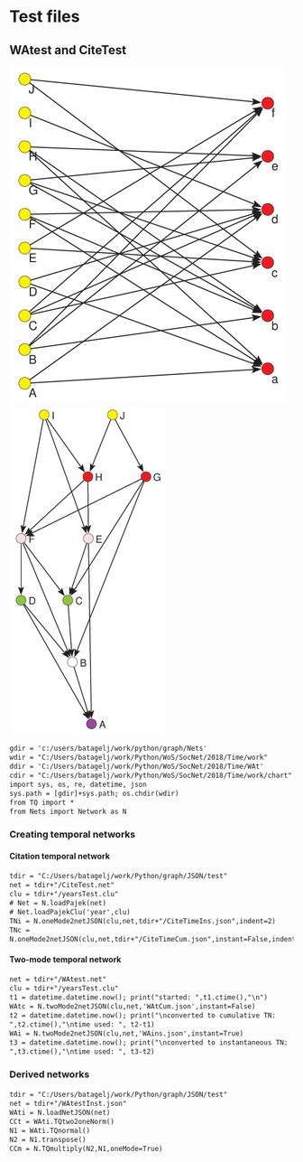# Test files

## WAtest and CiteTest

![WA test network](https://raw.githubusercontent.com/bavla/Nets/master/test/WAtest.png "WAtest.net")
![Cite test network](https://raw.githubusercontent.com/bavla/Nets/master/test/CiteTest.png "CiteTest.net")

```
gdir = 'c:/users/batagelj/work/python/graph/Nets'
wdir = "C:/Users/batagelj/work/Python/WoS/SocNet/2018/Time/work"
ddir = 'C:/Users/batagelj/work/Python/WoS/SocNet/2018/Time/WAt'
cdir = "C:/Users/batagelj/work/Python/WoS/SocNet/2018/Time/work/chart"
import sys, os, re, datetime, json
sys.path = [gdir]+sys.path; os.chdir(wdir)
from TQ import *
from Nets import Network as N
```

### Creating temporal networks

#### Citation temporal network
```
tdir = "C:/Users/batagelj/work/Python/graph/JSON/test"
net = tdir+"/CiteTest.net"
clu = tdir+"/yearsTest.clu"
# Net = N.loadPajek(net)
# Net.loadPajekClu('year',clu)
TNi = N.oneMode2netJSON(clu,net,tdir+"/CiteTimeIns.json",indent=2)
TNc = N.oneMode2netJSON(clu,net,tdir+"/CiteTimeCum.json",instant=False,indent=2)
```

#### Two-mode temporal network

```
net = tdir+"/WAtest.net"
clu = tdir+"/yearsTest.clu"
t1 = datetime.datetime.now(); print("started: ",t1.ctime(),"\n")
WAtc = N.twoMode2netJSON(clu,net,'WAtCum.json',instant=False)
t2 = datetime.datetime.now(); print("\nconverted to cumulative TN: ",t2.ctime(),"\ntime used: ", t2-t1)
WAi = N.twoMode2netJSON(clu,net,'WAins.json',instant=True)
t3 = datetime.datetime.now(); print("\nconverted to instantaneous TN: ",t3.ctime(),"\ntime used: ", t3-t2)
```

### Derived networks

```
tdir = "C:/Users/batagelj/work/Python/graph/JSON/test"
net = tdir+"/WAtestInst.json"
WAti = N.loadNetJSON(net)
CCt = WAti.TQtwo2oneNorm()
N1 = WAti.TQnormal()
N2 = N1.transpose()
CCm = N.TQmultiply(N2,N1,oneMode=True)
```

